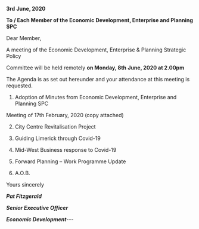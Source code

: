 **3rd** **June, 2020**

**To / Each Member of the Economic Development, Enterprise and Planning SPC**

Dear Member,

A meeting of the Economic Development, Enterprise & Planning Strategic Policy

Committee will be held remotely **on Monday, 8th** **June, 2020 at 2.00pm**

The Agenda is as set out hereunder and your attendance at this meeting is requested.

1. Adoption of Minutes from Economic Development, Enterprise and Planning SPC

Meeting of 17th February, 2020 (copy attached)

2. City Centre Revitalisation Project

3. Guiding Limerick through Covid-19

4. Mid-West Business response to Covid-19

5. Forward Planning – Work Programme Update

6. A.O.B.

Yours sincerely

***Pat Fitzgerald***

***Senior Executive Officer***

***Economic Development***---
